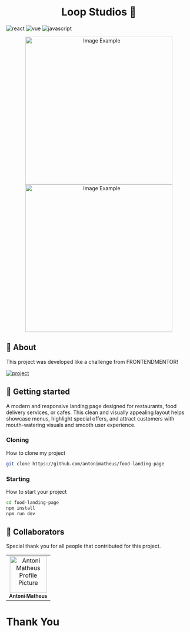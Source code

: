 [JAVASCRIPT__BADGE]: https://img.shields.io/badge/Javascript-000?style=for-the-badge&logo=javascript
[REACT__BADGE]: https://img.shields.io/badge/React-005CFE?style=for-the-badge&logo=react
[VUE__BADGE]: https://img.shields.io/badge/VueJS-fff?style=for-the-badge&logo=vue
[PROJECT__BADGE]: https://img.shields.io/badge/📱Visit_this_project-000?style=for-the-badge&logo=project
[PROJECT__URL]: https://myfoodlandingpage.netlify.app/

<h1 align="center" style="font-weight: bold;">Loop Studios 🥽</h1>

![react][REACT__BADGE]
![vue][VUE__BADGE]
![javascript][JAVASCRIPT__BADGE]

<p align="center">
    <img src="https://github.com/user-attachments/assets/40fea970-e747-4db5-8580-db029c012fbc" alt="Image Example" width="400px">
    <img src="https://github.com/user-attachments/assets/f1f20fd7-f07c-44a6-b8b1-00f1075f60e7" alt="Image Example" width="400px">
</p>

<h2 id="started">📌 About</h2>

This project was developed like a challenge from FRONTENDMENTOR!

[![project][PROJECT__BADGE]][PROJECT__URL]

<h2 id="started">🚀 Getting started</h2>

A modern and responsive landing page designed for restaurants, food delivery services, or cafes. This clean and visually
appealing layout helps showcase menus, highlight special offers, and attract customers with mouth-watering visuals and smooth user experience.

<h3>Cloning</h3>

How to clone my project

```bash
git clone https://github.com/antonimatheus/food-landing-page
```

<h3>Starting</h3>

How to start your project

```bash
cd food-landing-page
npm install
npm run dev
```
<h2 id="colab">🤝 Collaborators</h2>

Special thank you for all people that contributed for this project.

<table>
  <tr>
    <td align="center">
      <a href="#">
        <img src="https://avatars.githubusercontent.com/u/125527018?v=4" width="100px;" alt="Antoni Matheus Profile Picture"/><br>
        <sub>
          <b>Antoni Matheus</b>
        </sub>
      </a>
    </td>
  </tr>
</table>

<h1>Thank You</h1>
